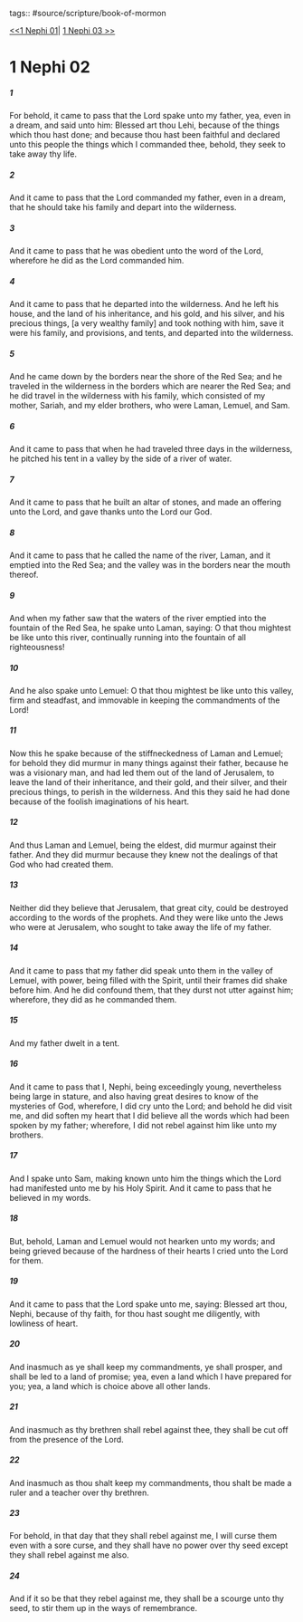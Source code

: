 tags:: #source/scripture/book-of-mormon

[<<1 Nephi 01](book-of-mormon/01_1_Nephi/1_Nephi_01.md)| [1 Nephi 03 >>](book-of-mormon/01_1_Nephi/1_Nephi_03.md)

# 1 Nephi 02

##### 1

For behold, it came to pass that the Lord spake unto my father, yea, even in a dream, and said unto him: Blessed art thou Lehi, because of the things which thou hast done; and because thou hast been faithful and declared unto this people the things which I commanded thee, behold, they seek to take away thy life.

##### 2

And it came to pass that the Lord commanded my father, even in a dream, that he should take his family and depart into the wilderness.

##### 3

And it came to pass that he was obedient unto the word of the Lord, wherefore he did as the Lord commanded him.

##### 4

And it came to pass that he departed into the wilderness. And he left his house, and the land of his inheritance, and his gold, and his silver, and his precious things, [a very wealthy family] and took nothing with him, save it were his family, and provisions, and tents, and departed into the wilderness.

##### 5

And he came down by the borders near the shore of the Red Sea; and he traveled in the wilderness in the borders which are nearer the Red Sea; and he did travel in the wilderness with his family, which consisted of my mother, Sariah, and my elder brothers, who were Laman, Lemuel, and Sam.

##### 6

And it came to pass that when he had traveled three days in the wilderness, he pitched his tent in a valley by the side of a river of water.

##### 7

And it came to pass that he built an altar of stones, and made an offering unto the Lord, and gave thanks unto the Lord our God.

##### 8

And it came to pass that he called the name of the river, Laman, and it emptied into the Red Sea; and the valley was in the borders near the mouth thereof.

##### 9

And when my father saw that the waters of the river emptied into the fountain of the Red Sea, he spake unto Laman, saying: O that thou mightest be like unto this river, continually running into the fountain of all righteousness!

##### 10

And he also spake unto Lemuel: O that thou mightest be like unto this valley, firm and steadfast, and immovable in keeping the commandments of the Lord!

##### 11

Now this he spake because of the stiffneckedness of Laman and Lemuel; for behold they did murmur in many things against their father, because he was a visionary man, and had led them out of the land of Jerusalem, to leave the land of their inheritance, and their gold, and their silver, and their precious things, to perish in the wilderness. And this they said he had done because of the foolish imaginations of his heart.

##### 12

And thus Laman and Lemuel, being the eldest, did murmur against their father. And they did murmur because they knew not the dealings of that God who had created them.

##### 13

Neither did they believe that Jerusalem, that great city, could be destroyed according to the words of the prophets. And they were like unto the Jews who were at Jerusalem, who sought to take away the life of my father.

##### 14

And it came to pass that my father did speak unto them in the valley of Lemuel, with power, being filled with the Spirit, until their frames did shake before him. And he did confound them, that they durst not utter against him; wherefore, they did as he commanded them.

##### 15

And my father dwelt in a tent.

##### 16

And it came to pass that I, Nephi, being exceedingly young, nevertheless being large in stature, and also having great desires to know of the mysteries of God, wherefore, I did cry unto the Lord; and behold he did visit me, and did soften my heart that I did believe all the words which had been spoken by my father; wherefore, I did not rebel against him like unto my brothers.

##### 17

And I spake unto Sam, making known unto him the things which the Lord had manifested unto me by his Holy Spirit. And it came to pass that he believed in my words.

##### 18

But, behold, Laman and Lemuel would not hearken unto my words; and being grieved because of the hardness of their hearts I cried unto the Lord for them.

##### 19

And it came to pass that the Lord spake unto me, saying: Blessed art thou, Nephi, because of thy faith, for thou hast sought me diligently, with lowliness of heart.

##### 20

And inasmuch as ye shall keep my commandments, ye shall prosper, and shall be led to a land of promise; yea, even a land which I have prepared for you; yea, a land which is choice above all other lands.

##### 21

And inasmuch as thy brethren shall rebel against thee, they shall be cut off from the presence of the Lord.

##### 22

And inasmuch as thou shalt keep my commandments, thou shalt be made a ruler and a teacher over thy brethren.

##### 23

For behold, in that day that they shall rebel against me, I will curse them even with a sore curse, and they shall have no power over thy seed except they shall rebel against me also.

##### 24

And if it so be that they rebel against me, they shall be a scourge unto thy seed, to stir them up in the ways of remembrance.
